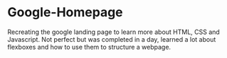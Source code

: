 # Google-Homepage
Recreating the google landing page to learn more about HTML, CSS and Javascript. Not perfect but was completed in a day, learned a lot about flexboxes and how to use them to structure a webpage.
